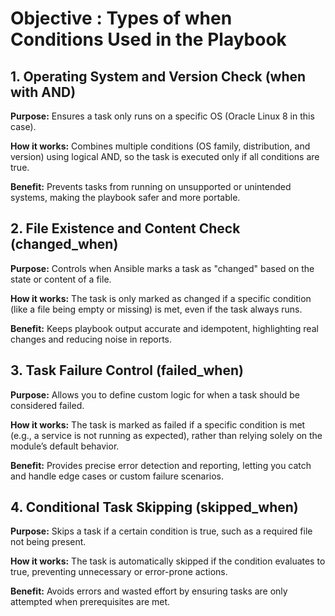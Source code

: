 # Objective : Types of when Conditions Used in the Playbook

## 1. Operating System and Version Check (when with AND)

**Purpose:** Ensures a task only runs on a specific OS (Oracle Linux 8 in this case).

**How it works:** Combines multiple conditions (OS family, distribution, and version) using logical AND, so the task is executed only if all conditions are true.

**Benefit:** Prevents tasks from running on unsupported or unintended systems, making the playbook safer and more portable.

## 2. File Existence and Content Check (changed_when)

**Purpose:** Controls when Ansible marks a task as "changed" based on the state or content of a file.

**How it works:** The task is only marked as changed if a specific condition (like a file being empty or missing) is met, even if the task always runs.

**Benefit:** Keeps playbook output accurate and idempotent, highlighting real changes and reducing noise in reports.

## 3. Task Failure Control (failed_when)

**Purpose:** Allows you to define custom logic for when a task should be considered failed.

**How it works:** The task is marked as failed if a specific condition is met (e.g., a service is not running as expected), rather than relying solely on the module’s default behavior.

**Benefit:** Provides precise error detection and reporting, letting you catch and handle edge cases or custom failure scenarios.

## 4. Conditional Task Skipping (skipped_when)

**Purpose:** Skips a task if a certain condition is true, such as a required file not being present.

**How it works:** The task is automatically skipped if the condition evaluates to true, preventing unnecessary or error-prone actions.

**Benefit:** Avoids errors and wasted effort by ensuring tasks are only attempted when prerequisites are met.

